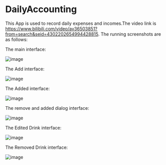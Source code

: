 # DailyAccounting
This App is used to record daily expenses and incomes.The video link is https://www.bilibili.com/video/av36503851?from=search&seid=4302202654994428815.
The running screenshots are as follows:

The main interface:

![image](https://github.com/229394/DailyAccounting/blob/master/screenshots/main.jpg)

The Add interface:

![image](https://github.com/229394/DailyAccounting/blob/master/screenshots/to%20be%20added.png)

The Added interface:

![image](https://github.com/229394/DailyAccounting/blob/master/screenshots/have%20been%20added.png)

The remove and added dialog interface:

![image](https://github.com/229394/DailyAccounting/blob/master/screenshots/remove%29and%20edit%20dialog.png)

The Edited Drink interface:

![image](https://github.com/229394/DailyAccounting/blob/master/screenshots/edit%20drink.png)

The Removed Drink interface:

![image](https://github.com/229394/DailyAccounting/blob/master/screenshots/remove%20drink.png)
